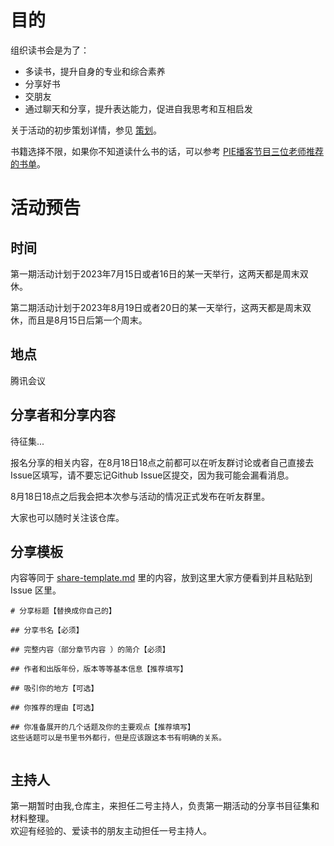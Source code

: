 # 目的

组织读书会是为了：

- 多读书，提升自身的专业和综合素养
- 分享好书
- 交朋友
- 通过聊天和分享，提升表达能力，促进自我思考和互相启发

关于活动的初步策划详情，参见 [策划](./Spec.md)。

书籍选择不限，如果你不知道读什么书的话，可以参考 [PIE播客节目三位老师推荐的书单](./pie-recommended-books.md)。

# 活动预告

## 时间
第一期活动计划于2023年7月15日或者16日的某一天举行，这两天都是周末双休。  

第二期活动计划于2023年8月19日或者20日的某一天举行，这两天都是周末双休，而且是8月15日后第一个周末。  

## 地点
腾讯会议

## 分享者和分享内容
待征集...
 

报名分享的相关内容，在8月18日18点之前都可以在听友群讨论或者自己直接去Issue区填写，请不要忘记Github Issue区提交，因为我可能会漏看消息。 


8月18日18点之后我会把本次参与活动的情况正式发布在听友群里。  


大家也可以随时关注该仓库。 

## 分享模板
内容等同于 [share-template.md](./share-template.md) 里的内容，放到这里大家方便看到并且粘贴到 Issue 区里。
```
# 分享标题【替换成你自己的】

## 分享书名【必须】

## 完整内容（部分章节内容 ）的简介【必须】

## 作者和出版年份，版本等等基本信息【推荐填写】 

## 吸引你的地方【可选】

## 你推荐的理由【可选】

## 你准备展开的几个话题及你的主要观点【推荐填写】
这些话题可以是书里书外都行，但是应该跟这本书有明确的关系。


```

## 主持人
第一期暂时由我,仓库主，来担任二号主持人，负责第一期活动的分享书目征集和材料整理。  
欢迎有经验的、爱读书的朋友主动担任一号主持人。  










